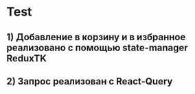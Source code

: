 # Test

## 1) Добавление в корзину и в избранное реализовано с помощью state-manager ReduxTK

## 2) Запрос реализован с React-Query
